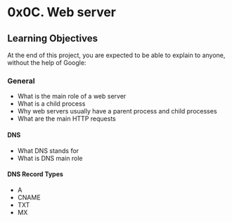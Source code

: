 # 0x0C. Web server

## Learning Objectives
At the end of this project, you are expected to be able to explain to anyone, without the help of Google:

### General
- What is the main role of a web server
- What is a child process
- Why web servers usually have a parent process and child processes
- What are the main HTTP requests
#### DNS
- What DNS stands for
- What is DNS main role
#### DNS Record Types
- A
- CNAME
- TXT
- MX

